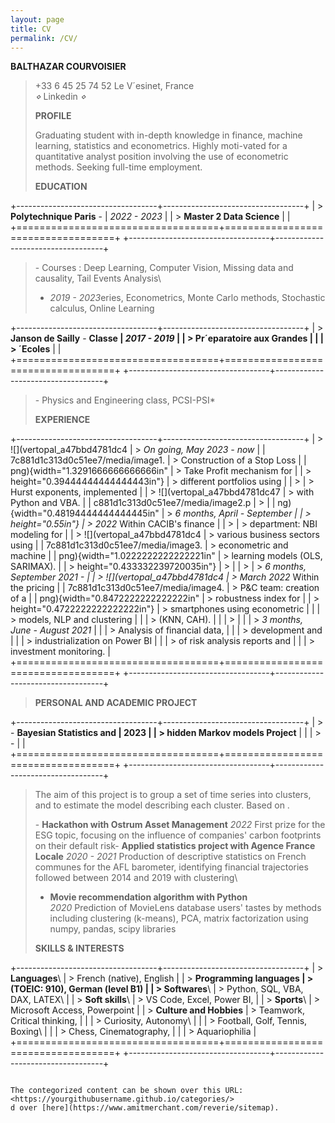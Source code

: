 ```yaml
---
layout: page
title: CV 
permalink: /CV/
---
```


**BALTHAZAR COURVOISIER**

> +33 6 45 25 74 52 Le V´esinet, France\
> *⋄* Linkedin *⋄*
>
> **PROFILE**
>
> Graduating student with in-depth knowledge in finance, machine
> learning, statistics and econometrics. Highly moti-vated for a
> quantitative analyst position involving the use of econometric
> methods. Seeking full-time employment.
>
> **EDUCATION**

+-----------------------------------+-----------------------------------+
| > **Polytechnique Paris** -       | *2022 - 2023*                     |
| > **Master 2 Data Science**       |                                   |
+===================================+===================================+
+-----------------------------------+-----------------------------------+

> \- Courses : Deep Learning, Computer Vision, Missing data and
> causality, Tail Events Analysis\
> - *2019 - 2023*eries, Econometrics, Monte Carlo methods, Stochastic
> calculus, Online Learning

+-----------------------------------+-----------------------------------+
| > **Janson de Sailly** - **Classe | *2017 - 2019*                     |
| > Pr´eparatoire aux Grandes       |                                   |
| > ´Ecoles**                       |                                   |
+===================================+===================================+
+-----------------------------------+-----------------------------------+

> \- Physics and Engineering class, PCSI-PSI\*
>
> **EXPERIENCE**

+-----------------------------------+-----------------------------------+
| > ![](vertopal_a47bbd4781dc4      | > *On going, May 2023 - now*      |
| 7c881d1c313d0c51ee7/media/image1. | > Construction of a Stop Loss     |
| png){width="1.3291666666666666in" | > Take Profit mechanism for       |
| > height="0.39444444444444443in"} | > different portfolios using      |
| >                                 | > Hurst exponents, implemented    |
| > ![](vertopal_a47bbd4781dc47     | > with Python and VBA.            |
| c881d1c313d0c51ee7/media/image2.p | >                                 |
| ng){width="0.48194444444444445in" | > *6 months, April - September    |
| > height="0.55in"}                | > 2022* Within CACIB's finance    |
| >                                 | > department: NBI modeling for    |
| > ![](vertopal_a47bbd4781dc4      | > various business sectors using  |
| 7c881d1c313d0c51ee7/media/image3. | > econometric and machine         |
| png){width="1.0222222222222221in" | > learning models (OLS, SARIMAX). |
| > height="0.433332239720035in"}   | >                                 |
| >                                 | > *6 months, September 2021 -     |
| > ![](vertopal_a47bbd4781dc4      | > March 2022* Within the pricing  |
| 7c881d1c313d0c51ee7/media/image4. | > P&C team: creation of a         |
| png){width="0.8472222222222222in" | > robustness index for            |
| > height="0.4722222222222222in"}  | > smartphones using econometric   |
|                                   | > models, NLP and clustering      |
|                                   | > (KNN, CAH).                     |
|                                   | >                                 |
|                                   | > *3 months, June - August 2021*  |
|                                   | > Analysis of financial data,     |
|                                   | > development and                 |
|                                   | > industrialization on Power BI   |
|                                   | > of risk analysis reports and    |
|                                   | > investment monitoring.          |
+===================================+===================================+
+-----------------------------------+-----------------------------------+

> **PERSONAL AND ACADEMIC PROJECT**

+-----------------------------------+-----------------------------------+
| > \- **Bayesian Statistics and    | 2023                              |
| > hidden Markov models Project**  |                                   |
| > -                               |                                   |
+===================================+===================================+
+-----------------------------------+-----------------------------------+

> The aim of this project is to group a set of time series into
> clusters, and to estimate the model describing each cluster. Based on
> .
>
> \- **Hackathon with Ostrum Asset Management** *2022* First prize for
> the ESG topic, focusing on the influence of companies' carbon
> footprints on their default risk- **Applied statistics project with
> Agence France Locale** *2020 - 2021* Production of descriptive
> statistics on French communes for the AFL barometer, identifying
> financial trajectories followed between 2014 and 2019 with clustering\
> - **Movie recommendation algorithm with Python**\
> *2020* Prediction of MovieLens database users' tastes by methods
> including clustering (k-means), PCA, matrix factorization using numpy,
> pandas, scipy libraries
>
> **SKILLS & INTERESTS**

+-----------------------------------+-----------------------------------+
| > **Languages**\                  | > French (native), English        |
| > **Programming languages         | > (TOEIC: 910), German (level B1) |
| > Softwares**\                    | > Python, SQL, VBA, DAX, LATEX\   |
| > **Soft skills**\                | > VS Code, Excel, Power BI,       |
| > **Sports**\                     | > Microsoft Access, Powerpoint    |
| > **Culture and Hobbies**         | > Teamwork, Critical thinking,    |
|                                   | > Curiosity, Autonomy\            |
|                                   | > Football, Golf, Tennis, Boxing\ |
|                                   | > Chess, Cinematography,          |
|                                   | > Aquariophilia                   |
+===================================+===================================+
+-----------------------------------+-----------------------------------+

```

The contegorized content can be shown over this URL: <https://yourgithubusername.github.io/categories/>
d over [here](https://www.amitmerchant.com/reverie/sitemap).

